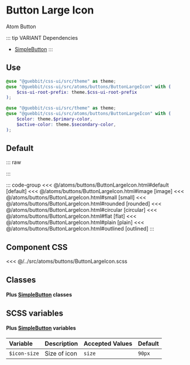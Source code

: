 # Button Large Icon 
<Badge type="tip">Atom</Badge> <Badge type="info">Button</Badge>

::: tip VARIANT Dependencies
- [SimpleButton](/atoms/buttons/SimpleButton)
:::

## Use

```scss
@use "@guebbit/css-ui/src/theme" as theme;
@use "@guebbit/css-ui/src/atoms/buttons/ButtonLargeIcon" with (
    $css-ui-root-prefix: theme.$css-ui-root-prefix
);
```

```scss
@use "@guebbit/css-ui/src/theme" as theme;
@use "@guebbit/css-ui/src/atoms/buttons/ButtonLargeIcon" with (
    $color: theme.$primary-color,
    $active-color: theme.$secondary-color,
);
```

## Default

::: raw
<div class="dev-section">
    <!--@include: ../../atoms/buttons/ButtonLargeIcon.html -->
</div>
:::

::: code-group
<<< @/atoms/buttons/ButtonLargeIcon.html#default [default]
<<< @/atoms/buttons/ButtonLargeIcon.html#image [image]
<<< @/atoms/buttons/ButtonLargeIcon.html#small [small]
<<< @/atoms/buttons/ButtonLargeIcon.html#rounded [rounded]
<<< @/atoms/buttons/ButtonLargeIcon.html#circular [circular]
<<< @/atoms/buttons/ButtonLargeIcon.html#flat [flat]
<<< @/atoms/buttons/ButtonLargeIcon.html#plain [plain]
<<< @/atoms/buttons/ButtonLargeIcon.html#outlined [outlined]
:::

## Component CSS

<<< @/../src/atoms/buttons/ButtonLargeIcon.scss 

## Classes
#### Plus [SimpleButton](/atoms/buttons/SimpleButton) classes

## SCSS variables
#### Plus [SimpleButton](/atoms/buttons/SimpleButton) variables

| Variable                | Description                                    | Accepted Values | Default                      |
|:------------------------|:-----------------------------------------------|:----------------|:-----------------------------|
| `$icon-size`            | Size of icon                                   | `size`          | `90px`                       |

<style lang="scss">
@use "../docs/theme" as theme;
@use "../src/atoms/buttons/ButtonLargeIcon" with (
    $css-ui-root-prefix: theme.$css-ui-root-prefix
);
</style>